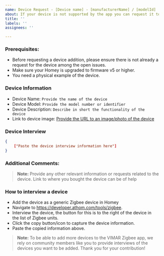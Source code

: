```yaml
---
name: Device Request - [Device name] - [manufacturerName] / [modelId]
about: If your device is not supported by the app you can request it to be added here.
title: ''
labels: ''
assignees: ''

---
```


### Prerequisites:

- Before requesting a device addition, please ensure there is not already a request for the device among the open issues.
- Make sure your Homey is upgraded to firmware v5 or higher.
- You need a physical example of the device.

### Device Information

- Device Name: `Provide the name of the device`
- Device Model: `Provide the model number or identifier`
- Device Description: `Describe in short the functionality of the device`
- Link to device image: [Provide the URL to an image/photo of the device](https://www.url-to-images.com)

### Device Interview

```json
{
    ["Paste the device interview information here"]
}
```

### Additional Comments:

> **Note:** Provide any other relevant information or requests related to the device. Link to where you bought the device can be of help

### How to interview a device

- Add the device as a generic Zigbee device in Homey
- Navigate to https://developer.athom.com/tools/zigbee.
- Interview the device, the button for this is to the right of the device in the list of Zigbee units.
- Click the copy button/icon to capture the device information.
- Paste the copied information above.

> **Note:** To be able to add more devices to the VIMAR Zigbee app, we rely on community members like you to provide interviews of the devices you want to be added. Thank you for your contribution!
